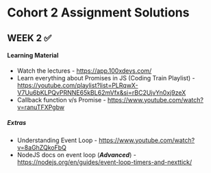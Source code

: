# Cohort 2 Assignment Solutions 

## WEEK 2 ✅
#### Learning Material
* Watch the lectures - https://app.100xdevs.com/
* Learn everything about Promises in JS (Coding Train Playlist) - https://youtube.com/playlist?list=PLRqwX-V7Uu6bKLPQvPRNNE65kBL62mVfx&si=rBC2UjvYn0xj9zeX 
* Callback function v/s Promise - https://www.youtube.com/watch?v=ranuTFXPgbw

##### Extras
* Understanding Event Loop - https://www.youtube.com/watch?v=8aGhZQkoFbQ
* NodeJS docs on event loop (***Advanced***) - https://nodejs.org/en/guides/event-loop-timers-and-nexttick/

